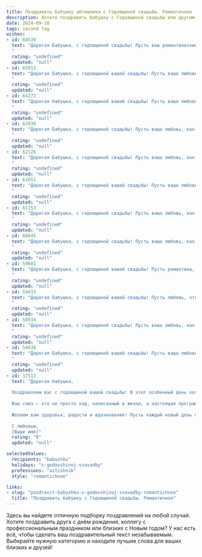 ```yaml
---
title: Поздравить бабушку айтишника с Годовщиной свадьбы. Романтичное
description: Хотите поздравить бабушку с Годовщиной свадьбы или другим праздником? Наш ИИ создаст незабываемое поздравление, а вы обязательно выделитесь среди других.  
date: 2024-09-10
tags: second tag
wishes:
- id: 68539
  text: "Дорогая Бабушка, с годовщиной свадьбы! Пусть ваш романтический путь, прошитый виртуальными нитями, будет полон любви, счастья и вдохновения! С юбилеем, наши замечательные айтишники! 💖
  "
  rating: "undefined"
  updated: "null"
- id: 65911
  text: "Дорогая Бабушка, с годовщиной вашей свадьбы! Пусть ваша любовь, как надежный алгоритм,  бесперебойно работает все эти годы,  создавая  уют и  счастье в вашем доме.  Желаю вам  крепкого здоровья,  ярких эмоций  и  многих  лет  вместе.
  "
  rating: "undefined"
  updated: "null"
- id: 64272
  text: "Дорогая бабушка, с годовщиной вашей свадьбы! Пусть ваша любовь, как и ваш совместный путь в IT, будет бесконечной, наполненной радостью, пониманием и милыми семейными моментами.
  "
  rating: "undefined"
  updated: "null"
- id: 62936
  text: "Дорогая Бабушка, с годовщиной свадьбы! Пусть ваша любовь, как виртуозная программа, написанная опытным айтишником, будет наполненной обновлениями, оптимизациями и бесконечным потоком счастья!
  "
  rating: "undefined"
  updated: "null"
- id: 62126
  text: "Дорогая Бабушка, с годовщиной свадьбы! Пусть ваша любовь, как код самой совершенной программы, будет вечной, стабильной и оптимизированной на долгие годы!
  "
  rating: "undefined"
  updated: "null"
- id: 61651
  text: "Дорогая Бабушка, с годовщиной вашей свадьбы! Пусть ваша любовь, как вечный код,  продолжает  работать безупречно,  а  жизнь  будет  наполнена  яркими  строчками  счастья и  нежности.
  "
  rating: "undefined"
  updated: "null"
- id: 61153
  text: "Дорогая Бабушка, с годовщиной свадьбы! Пусть ваша любовь, как и ваш код, будет безупречным, а семейное счастье – всегда онлайн! 🎉❤️
  "
  rating: "undefined"
  updated: "null"
- id: 60645
  text: "Дорогая Бабушка, с годовщиной свадьбы! Пусть ваша любовь, как крепкая сеть, сплетенная из кода и нежности, продолжает сиять яркими цветами, оставаясь такой же прочной и непоколебимой со временем. Желаю вам много счастливых лет, наполненных теплом и нежностью, как лучшие алгоритмы любви!
  "
  rating: "undefined"
  updated: "null"
- id: 59601
  text: "Дорогая Бабушка, с годовщиной вашей свадьбы! Пусть романтика, что сияет в ваших глазах, не угаснет никогда. Ваш союз – прекрасный пример любви и верности, а ваша история – вдохновляющая песня, которую вы поёте вместе уже столько лет. Счастья вам, здоровья и долгих лет совместной жизни!
  "
  rating: "undefined"
  updated: "null"
- id: 59433
  text: "Дорогая Бабушка, с годовщиной вашей свадьбы! Пусть любовь, что так ярко сияет в ваших глазах, останется такой же крепкой и нежной, как в день вашей свадьбы. Пусть каждый день будет наполнен счастьем,  а ваша история любви вдохновляет еще на многие годы!
  "
  rating: "undefined"
  updated: "null"
- id: 58934
  text: "Дорогая Бабушка, с годовщиной свадьбы! Пусть ваша любовь, как код, написанный на языке вечности, будет прочной и красивой, как самый элегантный алгоритм. Желаю вам много-много счастливых лет, полных тепла, понимания и нежности!
  "
  rating: "undefined"
  updated: "null"
- id: 58438
  text: "Дорогая Бабушка, с годовщиной вашей свадьбы! Пусть ваша любовь, как и ваши профессии, всегда будет в тренде, современная и полная вдохновения. Желаю вам бесконечного счастья, крепкого здоровья и нежных моментов, как строчки кода в идеальном алгоритме вашей семейной жизни.
  "
  rating: "undefined"
  updated: "null"
- id: 37512
  text: "Дорогая бабушка,
  
  Поздравляем вас с годовщиной вашей свадьбы! В этот особенный день хочется отметить вашу бесконечную любовь и преданность друг другу. Вы – настоящий пример для нас, как в мире технологий и перемен можно сохранить тепло и нежность отношений.
  
  Ваш союз – это не просто код, написанный в жизни, а настоящая программа счастья, которая работает на протяжении многих лет. Пусть каждое мгновение вашей совместной жизни будет заполнено радостью и гармонией, а в сердце всегда царит любовь, как в лучшие времена.
  
  Желаем вам здоровья, радости и вдохновения! Пусть каждый новый день приносит только положительные обновления в вашем семейном коде.
  
  С любовью,
  [Ваше имя]"
  rating: "0"
  updated: "null"

selectedValues:
  recipients: "babushku"
  holidays: "s-godovshinoj-svavadby"
  professions: "aitishnik"
  style: "romantichnoe"

links:
- slug: "pozdravit-babushku-s-godovshinoj-svavadby-romantichnoe"
  title: "Поздравить бабушку с Годовщиной свадьбы. Романтичное"
---
```


Здесь вы найдете отличную подборку поздравлений на любой случай. 
Хотите поздравить друга с днём рождения, коллегу с профессиональным праздником или близких с Новым годом? У нас есть всё, чтобы сделать ваш поздравительный текст незабываемым. Выбирайте нужную категорию и находите лучшие слова для ваших близких и друзей!
